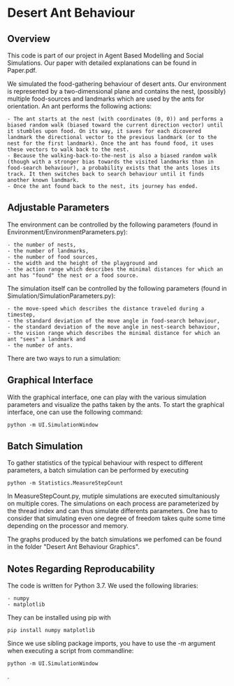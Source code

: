 # Desert Ant Behaviour

## Overview

This code is part of our project in Agent Based Modelling and Social Simulations. Our paper with detailed explanations can be found in Paper.pdf.

We simulated the food-gathering behaviour of desert ants. Our environment is represented by a two-dimensional plane and contains the nest, (possibly) multiple food-sources and landmarks which are used by the ants for orientation. An ant performs the following actions:

    - The ant starts at the nest (with coordinates (0, 0)) and performs a biased random walk (biased toward the current direction vector) until it stumbles upon food. On its way, it saves for each dicovered landmark the directional vector to the previous landmark (or to the nest for the first landmark). Once the ant has found food, it uses these vectors to walk back to the nest.
    - Because the walking-back-to-the-nest is also a biased random walk (though with a stronger bias towards the visited landmarks than in food-search behaviour), a probability exists that the ants loses its track. It then switches back to search behaviour until it finds another known landmark.
    - Once the ant found back to the nest, its journey has ended.

## Adjustable Parameters

The environment can be controlled by the following parameters (found in Environment/EnvironmentParameters.py):

    - the number of nests,
    - the number of landmarks,
    - the number of food sources,
    - the width and the height of the playground and
    - the action range which describes the minimal distances for which an ant has "found" the nest or a food source.

The simulation itself can be controlled by the following parameters (found in Simulation/SimulationParameters.py):

    - the move-speed which describes the distance traveled during a timestep,
    - the standard deviation of the move angle in food-search behaviour,
    - the standard deviation of the move angle in nest-search behaviour,
    - the vision range which describes the minimal distance for which an ant "sees" a landmark and
    - the number of ants.

There are two ways to run a simulation:

## Graphical Interface

With the graphical interface, one can play with the various simulation parameters and visualize the paths taken by the ants. To start the graphical interface, one can use the following command:

    python -m UI.SimulationWindow

## Batch Simulation

To gather statistics of the typical behaviour with respect to different parameters, a batch simulation can be performed by executing 

    python -m Statistics.MeasureStepCount

In MeasureStepCount.py, mutiple simulations are executed simultaniously on multiple cores. The simulations on each process are parameterized by the thread index and can thus simulate differents parameters. One has to consider that simulating even one degree of freedom takes quite some time depending on the processor and memory.

The graphs produced by the batch simulations we perfomed can be found in the folder "Desert Ant Behaviour Graphics".

## Notes Regarding Reproducability

The code is written for Python 3.7. We used the following libraries:

    - numpy
    - matplotlib

They can be installed using pip with

    pip install numpy matplotlib

Since we use sibling package imports, you have to use the -m argument when executing a script from commandline:

    python -m UI.SimulationWindow

.